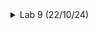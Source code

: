 <details>
<summary>Lab 9 (22/10/24)</summary>
<br>

# AIM : To Synthesize RISC-V and compare output with functional simulations. 

# Here are the steps to follow:

* 1.Copy the src Folder:
        Start by copying the src folder from your VSDBabySoC directory to your VLSI directory using the following commands:

```c

sudo -i
cd /home/chandra-shekhar-jha/VLSI/
cp -r src sky130RTLDesignAndSynthesisWorkshop/
```
* 2.Navigate to the Target Directory:

 Change to the desired directory:
 ```c

cd ~
cd /home/chandra-shekhar-jha/VLSI/sky130RTLDesignAndSynthesisWorkshop/src/module
```
* 3.Synthesis Process:

    Launch Yosys by entering:
```c
  yosys
```
* 4.Load the Library:

    Read the library file:
```c
  read_liberty -lib ../lib/sky130_fd_sc_hd__tt_025C_1v80.lib
```
* 5.Import Design Files:
 Read the Verilog design files:
```c

  read_verilog clk_gate.v
  read_verilog rvmyth.v
```
* 6.Synthesize the Design:
  Synthesize the design with the following command:
```
  synth -top rvmyth
```
![Screenshot from 2024-10-23 23-51-09](https://github.com/user-attachments/assets/02b950ed-af18-4d75-9c2e-32580f741e23)

### Now Generate the Netlist
```c
abc -liberty ../lib/sky130_fd_sc_hd__tt_025C_1v80.lib
write_verilog -noattr rvmyth.v
!gvim rvmyth.v
exit
```
![Screenshot from 2024-10-23 23-50-40](https://github.com/user-attachments/assets/c89d92fe-12c6-406b-b461-fe5a8ea50005)

## Now let`s Observe the output waveform of synthesised RISC-V
 ### Steps:

 ![Screenshot from 2024-10-24 01-55-56](https://github.com/user-attachments/assets/11293b34-daa3-4655-9035-82eee9f9af2d)

 ![Screenshot from 2024-10-24 01-42-15](https://github.com/user-attachments/assets/c86e9e02-700e-480f-adfc-738a35692790)

 ## Functional Simulations 
 Commands to get the waveform:
 ```c
cd ~
cd VSDBabySoC
iverilog -o ./pre_synth_sim.out -DPRE_SYNTH_SIM src/module/testbench.v -I src/include -I src/module/
./pre_synth_sim.out
gtkwave pre_synth_sim.vcd
```

![Screenshot from 2024-10-24 01-26-27](https://github.com/user-attachments/assets/c2a2c43c-18eb-4c68-9d93-2c7b409315ee)

## Comparison

![Screenshot from 2024-10-24 01-26-27](https://github.com/user-attachments/assets/ab59ad65-84d3-4fa2-85b8-d1ae3b75cdd3)


